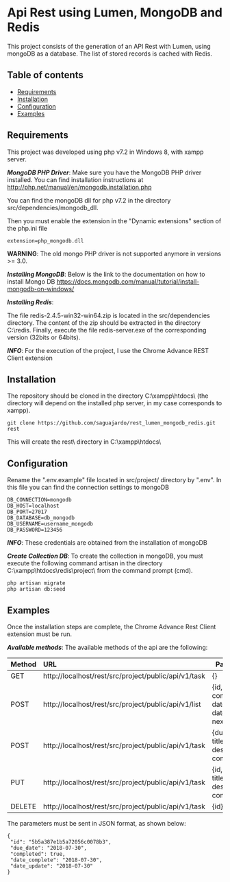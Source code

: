 Api Rest using Lumen, MongoDB and Redis
=======================================

This project consists of the generation of an API Rest with Lumen, using mongoDB as a database. The list of stored records is cached with Redis.

Table of contents
-----------------
* [Requirements](#requirements)
* [Installation](#installation)
* [Configuration](#configuration)
* [Examples](#examples)

Requirements
------------

This project was developed using php v7.2 in Windows 8, with xampp server.

***MongoDB PHP Driver***: Make sure you have the MongoDB PHP driver installed. You can find installation instructions at http://php.net/manual/en/mongodb.installation.php

You can find the mongoDB dll for php v7.2 in the directory src/dependencies/mongodb_dll.

Then you must enable the extension in the "Dynamic extensions" section of the php.ini file

```
extension=php_mongodb.dll
```

**WARNING**: The old mongo PHP driver is not supported anymore in versions >= 3.0.

***Installing MongoDB***: Below is the link to the documentation on how to install Mongo DB https://docs.mongodb.com/manual/tutorial/install-mongodb-on-windows/

***Installing Redis***:

The file redis-2.4.5-win32-win64.zip is located in the src/dependencies directory. The content of the zip should be extracted in the directory C:\redis. Finally, execute the file redis-server.exe of the corresponding version (32bits or 64bits).

***INFO***: For the execution of the project, I use the Chrome Advance REST Client extension

Installation
------------

The repository should be cloned in the directory C:\xampp\htdocs\ (the directory will depend on the installed php server, in my case corresponds to xampp).

```
git clone https://github.com/saguajardo/rest_lumen_mongodb_redis.git rest
```

This will create the rest\ directory in C:\xampp\htdocs\

Configuration
-------------

Rename the ".env.example" file located in src/project/ directory by ".env". In this file you can find the connection settings to mongoDB

```
DB_CONNECTION=mongodb
DB_HOST=localhost
DB_PORT=27017
DB_DATABASE=db_mongodb
DB_USERNAME=username_mongodb
DB_PASSWORD=123456
```

***INFO***: These credentials are obtained from the installation of mongoDB

***Create Collection DB***: To create the collection in mongoDB, you must execute the following command artisan in the directory C:\xampp\htdocs\redis\project\ from the command prompt (cmd).

```
php artisan migrate
php artisan db:seed
```

Examples
--------

Once the installation steps are complete, the Chrome Advance Rest Client extension must be run.

***Available methods***: The available methods of the api are the following:

 Method | URL													| Parameters
:-------|:------------------------------------------------------|------------------------------------------------------------
 GET    | http://localhost/rest/src/project/public/api/v1/task  | {}
 POST   | http://localhost/rest/src/project/public/api/v1/list	| {id, due_date, completed, date_creation, date_update, next}
 POST   | http://localhost/rest/src/project/public/api/v1/task	| {due_date, title, description, completed}
 PUT    | http://localhost/rest/src/project/public/api/v1/task	| {id, due_date, title, description, completed}
 DELETE | http://localhost/rest/src/project/public/api/v1/task	| {id}

The parameters must be sent in JSON format, as shown below:

```
{
 "id": "5b5a387e1b5a72056c0078b3",
 "due_date": "2018-07-30",
 "completed": true,
 "date_complete": "2018-07-30",
 "date_update": "2018-07-30"
}
```